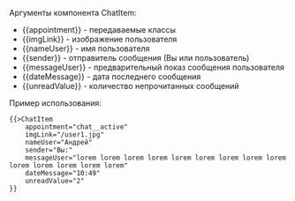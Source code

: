 Аргументы компонента ChatItem: 
* {{appointment}} - передаваемые классы <br>
* {{imgLink}} - изображение пользователя <br>
* {{nameUser}} - имя пользователя <br>
* {{sender}} - отправитель сообщения (Вы или пользователь) <br>
* {{messageUser}} - предварительный показ сообщения пользователя <br>
* {{dateMessage}} - дата последнего сообщения <br>
* {{unreadValue}} - количество непрочитанных сообщений <br>

Пример использования: <br>
```
{{>ChatItem
    appointment="chat__active"
    imgLink="/user1.jpg"
    nameUser="Андрей"
    sender="Вы:"
    messageUser="lorem lorem lorem lorem lorem lorem lorem lorem lorem lorem lorem lorem lorem lorem"
    dateMessage="10:49"
    unreadValue="2"
}}
```
